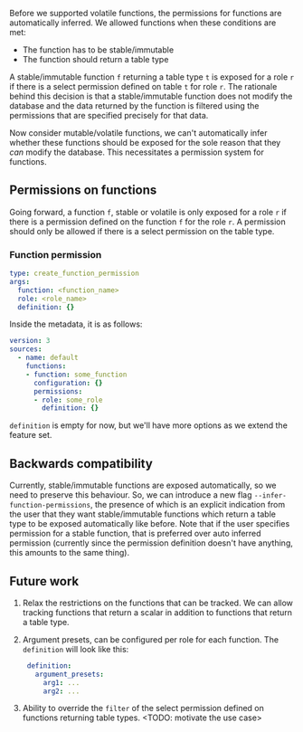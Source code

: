 Before we supported volatile functions, the permissions for functions
are automatically inferred. We allowed functions when these conditions are met:

- The function has to be stable/immutable
- The function should return a table type

A stable/immutable function `f` returning a table type `t` is exposed for a
role `r` if there is a select permission defined on table `t` for role `r`.
The rationale behind this decision is that a stable/immutable function does not
modify the database and the data returned by the function is filtered using the
permissions that are specified precisely for that data.

Now consider mutable/volatile functions, we can't automatically infer whether
these functions should be exposed for the sole reason that they *can*
modify the database. This necessitates a permission system for functions.

## Permissions on functions

Going forward, a function `f`, stable or volatile is only exposed for a role
`r` if there is a permission defined on the function `f` for the role `r`. A
permission should only be allowed if there is a select permission on the table type.

### Function permission

```yaml
type: create_function_permission
args:
  function: <function_name>
  role: <role_name>
  definition: {}
```

Inside the metadata, it is as follows:

```yaml
version: 3
sources:
  - name: default
    functions:
    - function: some_function
      configuration: {}
      permissions:
      - role: some_role
        definition: {}
```

`definition` is empty for now, but we'll have more options as we extend
the feature set.

## Backwards compatibility

Currently, stable/immutable functions are exposed automatically, so we need to
preserve this behaviour. So, we can introduce a new flag
`--infer-function-permissions`, the presence of which is an explicit indication
from the user that they want stable/immutable functions which return a table
type to be exposed automatically like before. Note that if the user specifies
permission for a stable function, that is preferred over auto inferred
permission (currently since the permission definition doesn't have anything,
this amounts to the same thing).

## Future work

1. Relax the restrictions on the functions that can be tracked. We can allow
   tracking functions that return a scalar in addition to functions that return
   a table type.

1. Argument presets, can be configured per role for each function. The `definition`
   will look like this:

   ```yaml
    definition:
      argument_presets:
        arg1: ...
        arg2: ...
    ```

1. Ability to override the `filter` of the select permission defined on
   functions returning table types. <TODO: motivate the use case>
